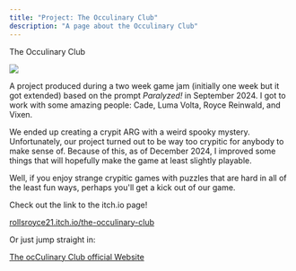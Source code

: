 ```yaml
---
title: "Project: The Occulinary Club"
description: "A page about the Occulinary Club"
---
```


<p class="white noTopMargin">The Occulinary Club</p>

<img src="/images/occulinary-club/banner.png">

A project produced during a two week game jam (initially one week but it got extended) based on the prompt <i>Paralyzed!</i> in September 2024. I got to work with some amazing people: Cade, Luma Volta, Royce Reinwald, and Vixen.

We ended up creating a crypit ARG with a weird spooky mystery. Unfortunately, our project turned out to be way too crypitic for anybody to make sense of. Because of this, as of December 2024, I improved some things that will hopefully make the game at least slightly playable.

Well, if you enjoy strange crypitic games with puzzles that are hard in all of the least fun ways, perhaps you'll get a kick out of our game.

Check out the link to the itch.io page!

<a href="https://rollsroyce21.itch.io/the-occulinary-club">rollsroyce21.itch.io/the-occulinary-club</a>

Or just jump straight in:

<a href="https://main--fabulous-sunflower-3e8bef.netlify.app">The ocCulinary Club official Website</a>
